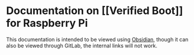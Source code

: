 # Documentation on [[Verified Boot]] for Raspberry Pi

This documentation is intended to be viewed using [Obsidian](h:ttps://obsidian.md/), though it can also be viewed through GitLab, the internal links will not work.
